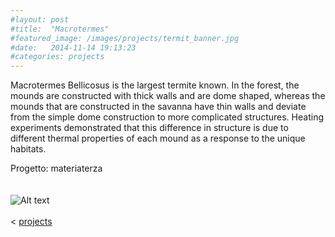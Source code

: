 ```yaml
---
#layout: post
#title:  "Macrotermes"
#featured_image: /images/projects/termit_banner.jpg
#date:   2014-11-14 19:13:23
#categories: projects
---
```


Macrotermes Bellicosus is the largest termite known.
In the forest, the mounds are constructed with thick walls and are dome shaped, whereas the mounds that are constructed in the savanna have thin walls and deviate from the simple dome construction to more complicated structures. Heating experiments demonstrated that this difference in structure is due to different thermal properties of each mound as a response to the unique habitats.

Progetto: materiaterza  
<br>
<br>
![Alt text](http://beheco.oxfordjournals.org/content/11/5/F1.medium.gif)
<br>
<br>
<  <a href="http://materiaterza.com/projects/">projects</a>

<!-- ![Alt text](/images/projects/terra_term1.jpg)
-->
